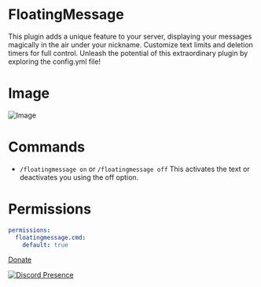 # FloatingMessage

This plugin adds a unique feature to your server, displaying your messages magically in the air under your nickname. Customize text limits and deletion timers for full control. Unleash the potential of this extraordinary plugin by exploring the config.yml file!

# Image 
![Image](https://cdn.discordapp.com/attachments/1107134567942459402/1122735548071673926/imagen_2023-06-25_215012581.png)

# Commands
- `/floatingmessage on` or `/floatingmessage off` This activates the text or deactivates you using the off option.

# Permissions
```YAML
permissions:
  floatingmessage.cmd:
    default: true
```

[Donate](https://www.paypal.me/streesmc)

[![Discord Presence](https://lanyard.cnrad.dev/api/1165097093480853634)](https://discord.com/users/1165097093480853634)
